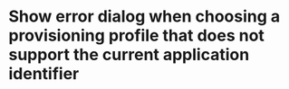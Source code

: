# Show error dialog when choosing a provisioning profile that does not support the current application identifier
